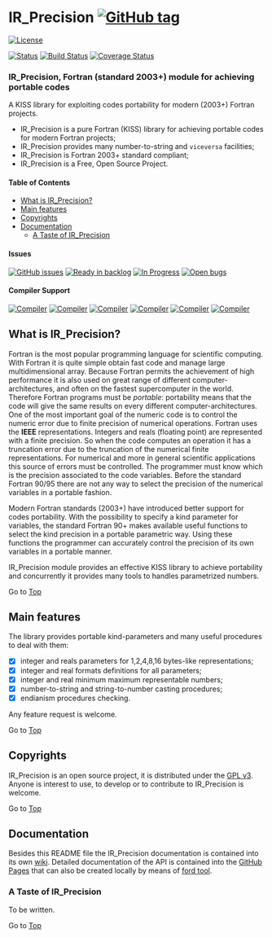 <a name="top"></a>

# IR_Precision [![GitHub tag](https://img.shields.io/github/tag/szaghi/IR_Precision.svg)]()

[![License](https://img.shields.io/badge/license-GNU%20GeneraL%20Public%20License%20v3%20,%20GPLv3-blue.svg)]()

[![Status](https://img.shields.io/badge/status-stable-brightgreen.svg)]()
[![Build Status](https://travis-ci.org/szaghi/IR_Precision.svg?branch=master)](https://travis-ci.org/szaghi/IR_Precision)
[![Coverage Status](https://img.shields.io/codecov/c/github/szaghi/IR_Precision.svg)](http://codecov.io/github/szaghi/IR_Precision?branch=master)

### IR_Precision, Fortran (standard 2003+) module for achieving portable codes
A KISS library for exploiting codes portability for modern (2003+) Fortran projects.

+ IR_Precision is a pure Fortran (KISS) library for achieving portable codes for modern Fortran projects;
+ IR_Precision provides many number-to-string and `viceversa` facilities;
+ IR_Precision is Fortran 2003+ standard compliant;
+ IR_Precision is a Free, Open Source Project.

#### Table of Contents

- [What is IR_Precision?](#what-is-ir_precision?)
- [Main features](#main-features)
- [Copyrights](#copyrights)
- [Documentation](#documentation)
	- [A Taste of IR_Precision](#a-taste-of-ir_precision)

#### Issues

[![GitHub issues](https://img.shields.io/github/issues/szaghi/IR_Precision.svg)]()
[![Ready in backlog](https://badge.waffle.io/szaghi/IR_Precision.png?label=ready&title=Ready)](https://waffle.io/szaghi/IR_Precision)
[![In Progress](https://badge.waffle.io/szaghi/IR_Precision.png?label=in%20progress&title=In%20Progress)](https://waffle.io/szaghi/IR_Precision)
[![Open bugs](https://badge.waffle.io/szaghi/IR_Precision.png?label=bug&title=Open%20Bugs)](https://waffle.io/szaghi/IR_Precision)

#### Compiler Support

[![Compiler](https://img.shields.io/badge/GNU-v4.9.2+-brightgreen.svg)]()
[![Compiler](https://img.shields.io/badge/Intel-v12.x+-brightgreen.svg)]()
[![Compiler](https://img.shields.io/badge/IBM%20XL-not%20tested-yellow.svg)]()
[![Compiler](https://img.shields.io/badge/g95-not%20tested-yellow.svg)]()
[![Compiler](https://img.shields.io/badge/NAG-not%20tested-yellow.svg)]()
[![Compiler](https://img.shields.io/badge/PGI-not%20tested-yellow.svg)]()

## What is IR_Precision?

Fortran is the most popular programming language for scientific computing. With Fortran it is quite simple obtain fast code and manage large multidimensional array. Because Fortran permits the achievement of high performance it is also used on great range of different computer-architectures, and often on the fastest supercomputer in the world. Therefore Fortran programs must be _portable_: portability means that the code will give the same results on every different computer-architectures. One of the most important goal of the numeric code is to control the numeric error due to finite precision of numerical operations. Fortran uses the __IEEE__ representations. Integers and reals (floating point) are represented with a finite precision. So when the code computes an operation it has a truncation error due to the truncation of the numerical finite representations. For numerical and more in general scientific applications this source of errors must be controlled. The programmer must know which is the precision associated to the code variables. Before the standard Fortran 90/95 there are not any way to select the precision of the numerical variables in a portable fashion.

Modern Fortran standards (2003+) have introduced better support for codes portability. With the possibility to specify a kind parameter for variables, the standard Fortran 90+ makes available useful functions to select the kind precision in a portable parametric way. Using these functions the programmer can accurately control the precision of its own variables in a portable manner.

IR_Precision module provides an effective KISS library to achieve portability and concurrently it provides many tools to handles parametrized numbers.

Go to [Top](#top)

## Main features

The library provides portable kind-parameters and many useful procedures to deal with them:

* [X] integer and reals parameters for 1,2,4,8,16 bytes-like representations;
* [X] integer and real formats definitions for all parameters;
* [X] integer and real minimum maximum representable numbers;
* [X] number-to-string and string-to-number casting procedures;
* [X] endianism procedures checking.

Any feature request is welcome.

Go to [Top](#top)

## Copyrights

IR_Precision is an open source project, it is distributed under the [GPL v3](http://www.gnu.org/licenses/gpl-3.0.html). Anyone is interest to use, to develop or to contribute to IR_Precision is welcome.

Go to [Top](#top)

## Documentation

Besides this README file the IR_Precision documentation is contained into its own [wiki](https://github.com/szaghi/IR_Precision/wiki). Detailed documentation of the API is contained into the [GitHub Pages](http://szaghi.github.io/IR_Precision/index.html) that can also be created locally by means of [ford tool](https://github.com/cmacmackin/ford).

### A Taste of IR_Precision

To be written.

Go to [Top](#top)
